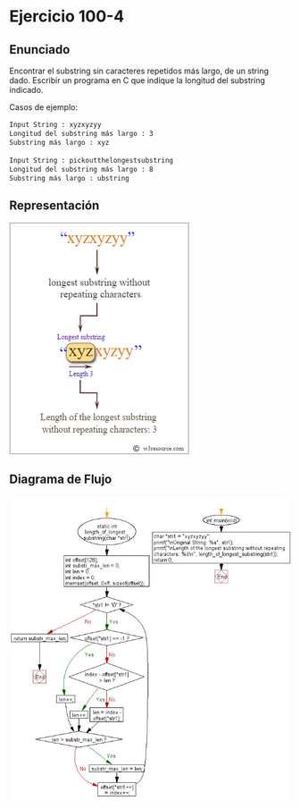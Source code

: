 
# Ejercicio 100-4

## Enunciado

Encontrar el substring sin caracteres repetidos más largo, de un string dado.
Escribir un programa en C que indique la longitud del substring indicado.

Casos de ejemplo:

    Input String : xyzxyzyy
    Longitud del substring más largo : 3
    Substring más largo : xyz

    Input String : pickoutthelongestsubstring
    Longitud del substring más largo : 8
    Substring más largo : ubstring

## Representación

![pictorial](attachments/pictorial-100-4.png)

## Diagrama de Flujo

![flow-chart](attachments/flowchart-100-4.png)
